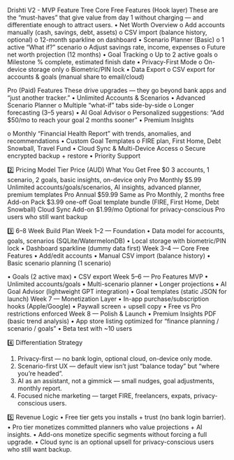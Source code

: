 Drishti V2 - MVP Feature Tree 
Core Free Features (Hook layer) 
These are the “must-haves” that give value from day 1 without charging — and differentiate 
enough to attract users. 
• Net Worth Overview 
o Add accounts manually (cash, savings, debt, assets) 
o CSV import (balance history, optional) 
o 12-month sparkline on dashboard 
• Scenario Planner (Basic) 
o 1 active “What if?” scenario 
o Adjust savings rate, income, expenses 
o Future net worth projection (12 months) 
• Goal Tracking 
o Up to 2 active goals 
o Milestone % complete, estimated finish date 
• Privacy-First Mode 
o On-device storage only 
o Biometric/PIN lock 
• Data Export 
o CSV export for accounts & goals (manual share to email/cloud) 
 
Pro (Paid) Features 
These drive upgrades — they go beyond bank apps and “just another tracker.” 
• Unlimited Accounts & Scenarios 
• Advanced Scenario Planner 
o Multiple “what-if” tabs side-by-side 
o Longer forecasting (3–5 years) 
• AI Goal Advisor 
o Personalized suggestions: “Add $50/mo to reach your goal 2 months sooner” 
• Premium Insights 

o Monthly “Financial Health Report” with trends, anomalies, and 
recommendations 
• Custom Goal Templates 
o FIRE plan, First Home, Debt Snowball, Travel Fund 
• Cloud Sync & Multi-Device Access 
o Secure encrypted backup + restore 
• Priority Support 
 
2️⃣ Pricing Model 
Tier 
Price 
(AUD) 
What You Get 
Free 
$0 
3 accounts, 1 scenario, 2 goals, basic insights, on-device only 
Pro Monthly 
$5.99 
Unlimited accounts/goals/scenarios, AI insights, advanced planner, premium 
templates 
Pro Annual 
$59.99 
Same as Pro Monthly, 2 months free 
Add-on Pack 
$3.99 
one-off 
Goal template bundle (FIRE, First Home, Debt Snowball) 
Cloud Sync 
Add-on 
$1.99/mo 
Optional for privacy-conscious Pro users who still want backup 
 
3️⃣ 6–8 Week Build Plan 
Week 1–2 — Foundation 
• Data model for accounts, goals, scenarios (SQLite/WatermelonDB) 
• Local storage with biometric/PIN lock 
• Dashboard sparkline (dummy data first) 
Week 3–4 — Core Free Features 
• Add/edit accounts 
• Manual CSV import (balance history) 
• Basic scenario planning (1 scenario) 

• Goals (2 active max) 
• CSV export 
Week 5–6 — Pro Features MVP 
• Unlimited accounts/goals 
• Multi-scenario planner 
• Longer projections 
• AI Goal Advisor (lightweight GPT integration) 
• Goal templates (static JSON for launch) 
Week 7 — Monetization Layer 
• In-app purchase/subscription hooks (Apple/Google) 
• Paywall screen + upsell copy 
• Free vs Pro restrictions enforced 
Week 8 — Polish & Launch 
• Premium Insights PDF (basic trend analysis) 
• App store listing optimized for “finance planning / scenario / goals” 
• Beta test with ~10 users 
 
4️⃣ Differentiation Strategy 
1. Privacy-first — no bank login, optional cloud, on-device only mode. 
2. Scenario-first UX — default view isn’t just “balance today” but “where you’re 
headed”. 
3. AI as an assistant, not a gimmick — small nudges, goal adjustments, monthly 
report. 
4. Focused niche marketing — target FIRE, freelancers, expats, privacy-conscious 
users. 
 

5️⃣ Revenue Logic 
• Free tier gets you installs + trust (no bank login barrier). 
• Pro tier monetizes committed planners who value projections + AI insights. 
• Add-ons monetize specific segments without forcing a full upgrade. 
• Cloud sync is an optional upsell for privacy-conscious users who still want backup.